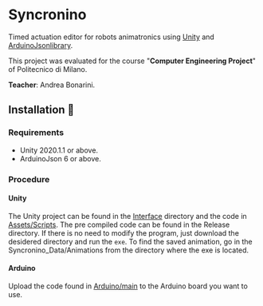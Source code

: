 # Syncronino
Timed actuation editor for robots animatronics using [Unity](https://unity.com/) and [ArduinoJsonlibrary](https://arduinojson.org/).

This project was evaluated for the course "**Computer Engineering Project**" of Politecnico di Milano.

**Teacher**: Andrea Bonarini.

## Installation 🔧

### Requirements

- Unity 2020.1.1 or above.
- ArduinoJson 6 or above.

### Procedure
#### Unity
The Unity project can be found in the [Interface](https://github.com/Verdax97/Syncronino/tree/master/Interface) directory and the code in [Assets/Scripts](https://github.com/Verdax97/Syncronino/tree/master/Interface/Assets/Scripts).
The pre compiled code can be found in the Release directory. If there is no need to modify the program, just download the desidered directory and run the ``exe``.
To find the saved animation, go in the Syncronino_Data/Animations from the directory where the exe is located.
#### Arduino
Upload the code found in [Arduino/main](https://github.com/Verdax97/Syncronino/tree/master/Arduino/main) to the Arduino board you want to use.